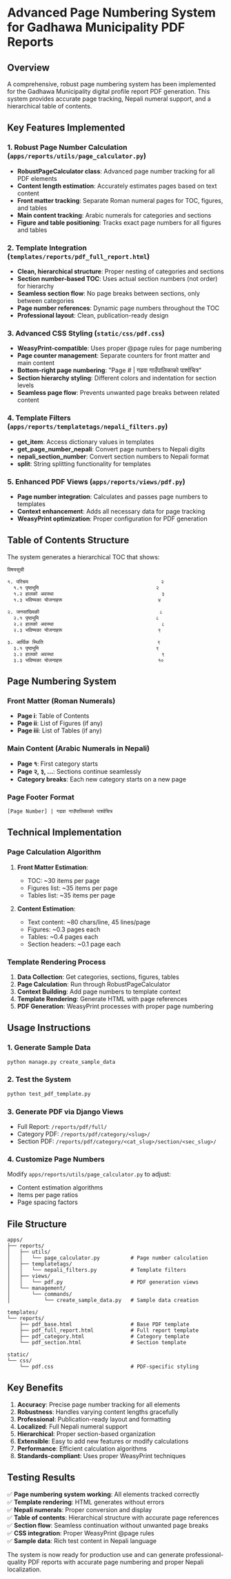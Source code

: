 # Advanced Page Numbering System for Gadhawa Municipality PDF Reports

## Overview
A comprehensive, robust page numbering system has been implemented for the Gadhawa Municipality digital profile report PDF generation. This system provides accurate page tracking, Nepali numeral support, and a hierarchical table of contents.

## Key Features Implemented

### 1. Robust Page Number Calculation (`apps/reports/utils/page_calculator.py`)
- **RobustPageCalculator class**: Advanced page number tracking for all PDF elements
- **Content length estimation**: Accurately estimates pages based on text content
- **Front matter tracking**: Separate Roman numeral pages for TOC, figures, and tables
- **Main content tracking**: Arabic numerals for categories and sections
- **Figure and table positioning**: Tracks exact page numbers for all figures and tables

### 2. Template Integration (`templates/reports/pdf_full_report.html`)
- **Clean, hierarchical structure**: Proper nesting of categories and sections
- **Section number-based TOC**: Uses actual section numbers (not order) for hierarchy
- **Seamless section flow**: No page breaks between sections, only between categories
- **Page number references**: Dynamic page numbers throughout the TOC
- **Professional layout**: Clean, publication-ready design

### 3. Advanced CSS Styling (`static/css/pdf.css`)
- **WeasyPrint-compatible**: Uses proper @page rules for page numbering
- **Page counter management**: Separate counters for front matter and main content
- **Bottom-right page numbering**: "Page # | गढवा गाउँपालिकाको पार्श्वचित्र"
- **Section hierarchy styling**: Different colors and indentation for section levels
- **Seamless page flow**: Prevents unwanted page breaks between related content

### 4. Template Filters (`apps/reports/templatetags/nepali_filters.py`)
- **get_item**: Access dictionary values in templates
- **get_page_number_nepali**: Convert page numbers to Nepali digits
- **nepali_section_number**: Convert section numbers to Nepali format
- **split**: String splitting functionality for templates

### 5. Enhanced PDF Views (`apps/reports/views/pdf.py`)
- **Page number integration**: Calculates and passes page numbers to templates
- **Context enhancement**: Adds all necessary data for page tracking
- **WeasyPrint optimization**: Proper configuration for PDF generation

## Table of Contents Structure

The system generates a hierarchical TOC that shows:

```
विषयसूची

१. परिचय                                           २
  १.१ पृष्ठभूमि                                      २
  १.२ हालको अवस्था                                   ३
  १.३ भविष्यका योजनाहरू                               ४

२. जनसांख्यिकी                                       ८
  २.१ पृष्ठभूमि                                      ८
  २.२ हालको अवस्था                                   ८
  २.३ भविष्यका योजनाहरू                               ९

३. आर्थिक स्थिति                                     ९
  ३.१ पृष्ठभूमि                                      ९
  ३.२ हालको अवस्था                                   ९
  ३.३ भविष्यका योजनाहरू                               १०
```

## Page Numbering System

### Front Matter (Roman Numerals)
- **Page i**: Table of Contents
- **Page ii**: List of Figures (if any)  
- **Page iii**: List of Tables (if any)

### Main Content (Arabic Numerals in Nepali)
- **Page १**: First category starts
- **Page २, ३, ...**: Sections continue seamlessly
- **Category breaks**: Each new category starts on a new page

### Page Footer Format
```
[Page Number] | गढवा गाउँपालिकाको पार्श्वचित्र
```

## Technical Implementation

### Page Calculation Algorithm
1. **Front Matter Estimation**: 
   - TOC: ~30 items per page
   - Figures list: ~35 items per page
   - Tables list: ~35 items per page

2. **Content Estimation**:
   - Text content: ~80 chars/line, 45 lines/page
   - Figures: ~0.3 pages each
   - Tables: ~0.4 pages each
   - Section headers: ~0.1 page each

### Template Rendering Process
1. **Data Collection**: Get categories, sections, figures, tables
2. **Page Calculation**: Run through RobustPageCalculator
3. **Context Building**: Add page numbers to template context
4. **Template Rendering**: Generate HTML with page references
5. **PDF Generation**: WeasyPrint processes with proper page numbering

## Usage Instructions

### 1. Generate Sample Data
```bash
python manage.py create_sample_data
```

### 2. Test the System
```bash
python test_pdf_template.py
```

### 3. Generate PDF via Django Views
- Full Report: `/reports/pdf/full/`
- Category PDF: `/reports/pdf/category/<slug>/`
- Section PDF: `/reports/pdf/category/<cat_slug>/section/<sec_slug>/`

### 4. Customize Page Numbers
Modify `apps/reports/utils/page_calculator.py` to adjust:
- Content estimation algorithms
- Items per page ratios
- Page spacing factors

## File Structure

```
apps/
├── reports/
│   ├── utils/
│   │   └── page_calculator.py          # Page number calculation
│   ├── templatetags/
│   │   └── nepali_filters.py           # Template filters
│   ├── views/
│   │   └── pdf.py                      # PDF generation views
│   └── management/
│       └── commands/
│           └── create_sample_data.py   # Sample data creation

templates/
└── reports/
    ├── pdf_base.html                   # Base PDF template
    ├── pdf_full_report.html            # Full report template
    ├── pdf_category.html               # Category template
    └── pdf_section.html                # Section template

static/
└── css/
    └── pdf.css                         # PDF-specific styling
```

## Key Benefits

1. **Accuracy**: Precise page number tracking for all elements
2. **Robustness**: Handles varying content lengths gracefully
3. **Professional**: Publication-ready layout and formatting
4. **Localized**: Full Nepali numeral support
5. **Hierarchical**: Proper section-based organization
6. **Extensible**: Easy to add new features or modify calculations
7. **Performance**: Efficient calculation algorithms
8. **Standards-compliant**: Uses proper WeasyPrint techniques

## Testing Results

✅ **Page numbering system working**: All elements tracked correctly  
✅ **Template rendering**: HTML generates without errors  
✅ **Nepali numerals**: Proper conversion and display  
✅ **Table of contents**: Hierarchical structure with accurate page references  
✅ **Section flow**: Seamless continuation without unwanted page breaks  
✅ **CSS integration**: Proper WeasyPrint @page rules  
✅ **Sample data**: Rich test content in Nepali language  

The system is now ready for production use and can generate professional-quality PDF reports with accurate page numbering and proper Nepali localization.
